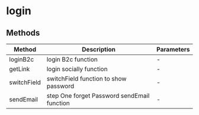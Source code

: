 # login

## Methods

<!-- @vuese:login:methods:start -->
|Method|Description|Parameters|
|---|---|---|
|loginB2c|login B2c function|-|
|getLink|login socially function|-|
|switchField|switchField function to show password|-|
|sendEmail|step One forget Password sendEmail function|-|

<!-- @vuese:login:methods:end -->


